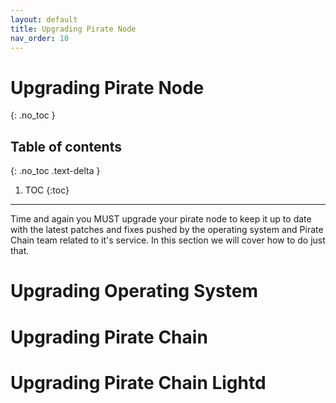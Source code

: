 ```yaml
---
layout: default
title: Upgrading Pirate Node
nav_order: 10
---
```


# Upgrading Pirate Node
{: .no_toc }


## Table of contents
{: .no_toc .text-delta }

1. TOC
{:toc}

---

Time and again you MUST upgrade your pirate node to keep it up to date with the latest patches and fixes pushed by the operating system and Pirate Chain team related to it's service. In this section we will cover how to do just that.

# Upgrading Operating System

# Upgrading Pirate Chain

# Upgrading Pirate Chain Lightd

